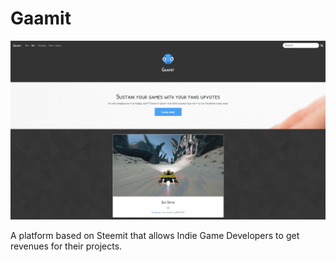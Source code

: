 # Gaamit

![gaamit](screen.png)

A platform based on Steemit that allows Indie Game Developers to get revenues for their projects.
